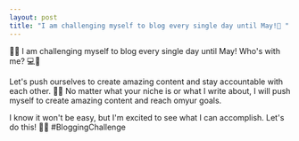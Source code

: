```yaml
---
layout: post
title: "I am challenging myself to blog every single day until May!📝 "
---
```


🚀📝 I am challenging myself to blog every single day until May! Who's with me? 💻🤔

Let's push ourselves to create amazing content and stay accountable with each other. 👊🏼 No matter what your niche is or what I write about, I will push myself to create amazing content and reach omyur goals.

I know it won't be easy, but I'm excited to see what I can accomplish. Let's do this! 🙌🏼 #BloggingChallenge


